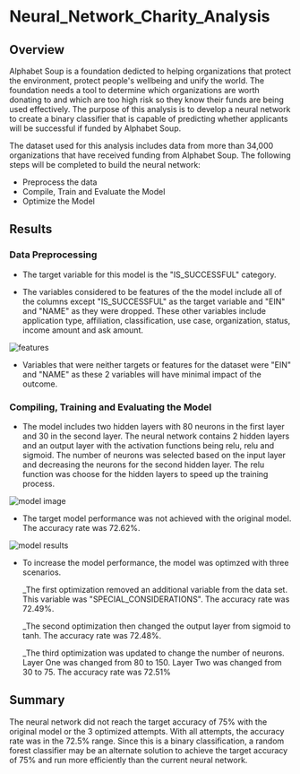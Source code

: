 # Neural_Network_Charity_Analysis

## Overview

Alphabet Soup is a foundation dedicted to helping organizations that protect the environment, protect people's wellbeing and unify the world.  The foundation needs a tool to determine which organizations are worth donating to and which are too high risk so they know their funds are being used effectively.  The purpose of this analysis is to develop a neural network to create a binary classifier that is capable of predicting whether applicants will be successful if funded by Alphabet Soup.

The dataset used for this analysis includes data from more than 34,000 organizations that have received funding from Alphabet Soup.  The following steps will be completed to build the neural network:

* Preprocess the data
* Compile, Train and Evaluate the Model
* Optimize the Model
    
## Results
    
### Data Preprocessing

* The target variable for this model is the "IS_SUCCESSFUL" category.  

* The variables considered to be features of the the model include all of the columns except "IS_SUCCESSFUL" as the target variable and "EIN" and "NAME" as they were       dropped.  These other variables include application type, affiliation, classification, use case, organization, status, income amount and ask amount.     

![features](https://user-images.githubusercontent.com/100876517/183309432-fa08233f-d710-493f-8407-82f3088006ee.png)


* Variables that were neither targets or features for the dataset were "EIN" and "NAME" as these 2 variables will have minimal impact of the outcome.

### Compiling, Training and Evaluating the Model

* The model includes two hidden layers with 80 neurons in the first layer and 30 in the second layer.  The neural network contains 2 hidden layers and an output layer with the activation functions being relu, relu and sigmoid.  The number of neurons was selected based on the input layer and decreasing the neurons for the second hidden layer.  The relu function was choose for the hidden layers to speed up the training process.


![model image](https://user-images.githubusercontent.com/100876517/183309435-bfc22fb2-ec85-45e4-b5e7-7575021745fb.png)


* The target model performance was not achieved with the original model.  The accuracy rate was 72.62%.

![model results](https://user-images.githubusercontent.com/100876517/183309436-074d2ada-6263-4b84-81b6-67f4869b348e.png)

* To increase the model performance, the model was optimzed with three scenarios. 
       
   _The first optimization removed an additional variable from the data set.  This variable was
    "SPECIAL_CONSIDERATIONS".  The accuracy rate was 72.49%.
       
   _The second optimization then changed the output layer from sigmoid to tanh.
    The accuracy rate was 72.48%.
       
   _The third optimization was updated to change the number of neurons.  Layer One was
     changed from 80 to 150.  Layer Two was changed from 30 to 75.  The accuracy rate was 72.51%

## Summary

The neural network did not reach the target accuracy of 75% with the original model or the 3 optimized attempts.  With all attempts, the accuracy rate was in the 72.5% range.  Since this is a binary classification, a random forest classifier may be an alternate solution to achieve the target accuracy of 75% and run more efficiently than the current neural network.


